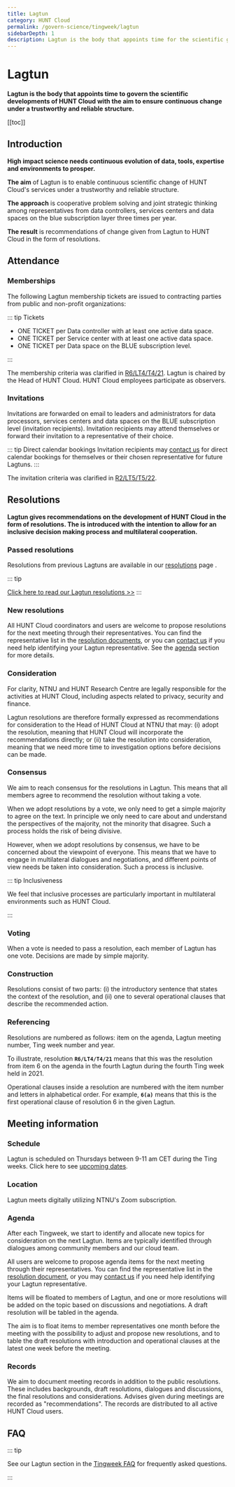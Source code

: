 ```yaml
---
title: Lagtun
category: HUNT Cloud
permalink: /govern-science/tingweek/lagtun
sidebarDepth: 1
description: Lagtun is the body that appoints time for the scientific governance of HUNT Cloud.
---
```


# Lagtun

**Lagtun is the body that appoints time to govern the scientific developments of HUNT Cloud with the aim to ensure continuous change under a trustworthy and reliable structure.**


[[toc]]

## Introduction

**High impact science needs continuous evolution of data, tools, expertise and environments to prosper.**

**The aim** of Lagtun is to enable continuous scientific change of HUNT Cloud's services under a trustworthy and reliable structure.

**The approach** is cooperative problem solving and joint strategic thinking among representatives from data controllers, services centers and data spaces on the blue subscription layer three times per year. 

**The result** is recommendations of change given from Lagtun to HUNT Cloud in the form of resolutions.

## Attendance

### Memberships

The following Lagtun membership tickets are issued to contracting parties from public and non-profit organizations:

::: tip Tickets

* ONE TICKET per Data controller with at least one active data space.
* ONE TICKET per Service center with at least one active data space. 
* ONE TICKET per Data space on the BLUE subscription level.

:::

The membership criteria was clarified in [R6/LT4/T4/21](/govern-science/tingweek/resolutions/#clarification-of-lagtun-membership). Lagtun is chaired by the Head of HUNT Cloud. HUNT Cloud employees participate as observers.

### Invitations

Invitations are forwarded on email to leaders and administrators for data processors, services centers and data spaces on the BLUE subscription level (invitation recipients). Invitation recipients may attend themselves or forward their invitation to a representative of their choice. 

::: tip Direct calendar bookings
Invitation recipients may [contact us](/contact) for direct calendar bookings for themselves or their chosen representative for future Lagtuns.
:::

The invitation criteria was clarified in [R2/LT5/T5/22](/govern-science/tingweek/resolutions/#clarification-of-ting-week-invitations).

## Resolutions

**Lagtun gives recommendations on the development of HUNT Cloud in the form of resolutions. The is introduced with the intention to allow for an inclusive decision making process and multilateral cooperation.** 
### Passed resolutions

Resolutions from previous Lagtuns are available in our [resolutions](/govern-science/tingweek/resolutions) page .

::: tip

[Click here to read our Lagtun resolutions >>](/govern-science/tingweek/resolutions) 
:::

### New resolutions

All HUNT Cloud coordinators and users are welcome to propose resolutions for the next meeting through their representatives. You can find the representative list in the [resolution documents](/govern-science/tingweek/resolutions), or you can [contact us](/contact) if you need help identifying your Lagtun representative. See the [agenda](/govern-science/tingweek/lagtun/#agenda) section for more details.

### Consideration

For clarity, NTNU and HUNT Research Centre are legally responsible for the activities at HUNT Cloud, including aspects related to privacy, security and finance.

Lagtun resolutions are therefore formally expressed as recommendations for consideration to the Head of HUNT Cloud at NTNU that may: (i) adopt the resolution, meaning that HUNT Cloud will incorporate the recommendations directly; or (ii) take the resolution into consideration, meaning that we need more time to investigation options before decisions can be made.

### Consensus

We aim to reach consensus for the resolutions in Lagtun. This means that all members agree to recommend the resolution without taking a vote.

When we adopt resolutions by a vote, we only need to get a simple majority to agree on the text. In principle we only need to care about and understand the perspectives of the majority, not the minority that disagree. Such a process holds the risk of being divisive.

However, when we adopt resolutions by consensus, we have to be concerned about the viewpoint of everyone. This means that we have to engage in multilateral dialogues and negotiations, and different points of view needs be taken into consideration. Such a process is inclusive. 

::: tip Inclusiveness

We feel that inclusive processes are particularly important in  multilateral environments such as HUNT Cloud. 

:::

### Voting

When a vote is needed to pass a resolution, each member of Lagtun has one vote. Decisions are made by simple majority. 

### Construction

Resolutions consist of two parts: (i) the introductory sentence that states the context of the resolution, and (ii) one to several operational clauses that describe the recommended action. 

### Referencing

Resolutions are numbered as follows: item on the agenda, Lagtun meeting number, Ting week number and year. 

To illustrate, resolution **`R6/LT4/T4/21`** means that this was the resolution from item 6 on the agenda in the fourth Lagtun during the fourth Ting week held in 2021. 

Operational clauses inside a resolution are numbered with the item number and letters in alphabetical order. For example, **`6(a)`** means that this is the first operational clause of resolution 6 in the given Lagtun.






## Meeting information 

### Schedule 

Lagtun is scheduled on Thursdays between 9-11 am CET during the Ting weeks. Click here to see [upcoming dates](/govern-science/tingweek/dates).

### Location

Lagtun meets digitally utilizing NTNU's Zoom subscription. 

### Agenda

After each Tingweek, we start to identify and allocate new topics for consideration on the next Lagtun. Items are typically identified through dialogues among community members and our cloud team.

All users are welcome to propose agenda items for the next meeting through their representatives. You can find the representative list in the [resolution document](/govern-science/tingweek/resolutions), or you may [contact us](/contact/) if you need help identifying your Lagtun representative. 

Items will be floated to members of Lagtun, and one or more resolutions will be added on the topic based on discussions and negotiations. A draft resolution will be tabled in the agenda. 

The aim is to float items to member representatives one month before the meeting with the possibility to adjust and propose new resolutions, and to table the draft resolutions with introduction and operational clauses at the latest one week before the meeting.


### Records

We aim to document meeting records in addition to the public resolutions. These includes backgrounds, draft resolutions, dialogues and discussions, the final resolutions and considerations. Advises given during meetings are recorded as "recommendations". The records are distributed to all active HUNT Cloud users. 


## FAQ

::: tip

See our Lagtun section in the [Tingweek FAQ](/govern-science/tingweek/faq#lagtun) for frequently asked questions.

:::
